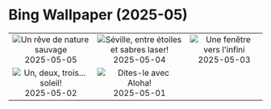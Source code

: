# Bing Wallpaper (2025-05)

|  |  |  |
|:---:|:---:|:---:|
| ![](https://www.bing.com/th?id=OHR.TorresChile_FR-CA1724520093_400x240.jpg "Un rêve de nature sauvage") 2025-05-05 | ![](https://www.bing.com/th?id=OHR.SevilleNaboo_FR-CA9803476617_400x240.jpg "Séville, entre étoiles et sabres laser!") 2025-05-04 | ![](https://www.bing.com/th?id=OHR.ArchesGalaxy_FR-CA6355904701_400x240.jpg "Une fenêtre vers l'infini") 2025-05-03 |
| ![](https://www.bing.com/th?id=OHR.BrazilHeron_FR-CA6403400968_400x240.jpg "Un, deux, trois… soleil!") 2025-05-02 | ![](https://www.bing.com/th?id=OHR.PinkPlumeria_FR-CA9550937196_400x240.jpg "Dites-le avec Aloha!") 2025-05-01 |  |
